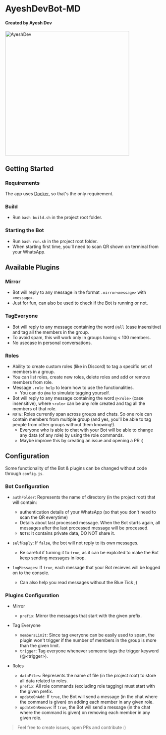 # AyeshDevBot-MD 
#### Created by Ayesh Dev

<img alt="AyeshDev" height="400" src="https://raw.githubusercontent.com/ayeshchamodye/Baileys-Qr/main/1.jpg">
  
## Getting Started

### Requirements

The app uses [Docker](https://www.docker.com/), so that's the only requirement.

### Build

- Run `bash build.sh` in the project root folder.

### Starting the Bot

- Run `bash run.sh` in the project root folder.
- When starting first time, you'll need to scan QR shown on terminal from your WhatsApp.

## Available Plugins

### Mirror

- Bot will reply to any message in the format `.mirror<message>` with `<message>`.
- Just for fun, can also be used to check if the Bot is running or not.

### TagEveryone

- Bot will reply to any message containing the word `@all` (case insensitive) and tag all the members in the group.
- To avoid spam, this will work only in groups having < 100 members.
- No usecase in personal conversations.

### Roles

- Ability to create custom roles (like in Discord) to tag a specific set of members in a group.
- You can list roles, create new roles, delete roles and add or remove members from role.
- Message `.role help` to learn how to use the functionalities.
  - You can do `@me` to simulate tagging yourself.
- Bot will reply to any message containing the word `@<role>` (case insensitive), where `<role>` can be any role created and tag all the members of that role.
- `NOTE`: Roles currently span across groups and chats. So one role can contain members from multiple group (and yes, you'll be able to tag people from other groups without them knowing!).
  - Everyone who is able to chat with your Bot will be able to change any data (of any role) by using the role commands.
  - Maybe improve this by creating an issue and opening a PR :)

## Configuration

Some functionality of the Bot & plugins can be changed without code through `config.js`.

### Bot Configuration

- `authFolder`: Represents the name of directory (in the project root) that will contain:

  - authentication details of your WhatsApp (so that you don't need to scan the QR everytime)
  - Details about last processed message. When the Bot starts again, all messages after the last processed message will be processed.
  - `NOTE`: It contains private data, DO NOT share it.

- `selfReply`: If `false`, the bot will not reply to its own messages.

  - Be careful if turning it to `true`, as it can be exploited to make the Bot keep sending messages in loop.

- `logMessages`: If `true`, each message that your Bot recieves will be logged on to the console.

  - Can also help you read messages without the Blue Tick ;)

### Plugins Configuration

- Mirror

  - `prefix`: Mirror the messages that start with the given prefix.

- Tag Everyone

  - `membersLimit`: Since tag everyone can be easily used to spam, the plugin won't trigger if the number of members in the group is more than the given limit.
  - `trigger`: Tag everyone whenever someone tags the trigger keyword (@\<trigger\>).

- Roles

  - `dataFiles`: Represents the name of file (in the project root) to store all data related to roles.
  - `prefix`: All role commands (excluding role tagging) must start with the given prefix.
  - `updateOnAdd`: If `true`, the Bot will send a message (in the chat where the command is given) on adding each member in any given role.
  - `updateOnRemove`: If `true`, the Bot will send a message (in the chat where the command is given) on removing each member in any given role.

> Feel free to create issues, open PRs and contribute :)
